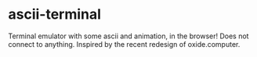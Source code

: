 # ascii-terminal
Terminal emulator with some ascii and animation, in the browser! Does not connect to anything.
Inspired by the recent redesign of oxide.computer.